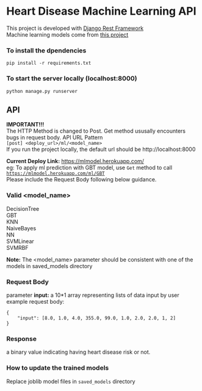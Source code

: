 # Heart Disease Machine Learning API
This project is developed with [Django Rest Framework](https://www.django-rest-framework.org/) \
Machine learning models come from [this project](https://github.com/HaomingJue/Heart-Disease-Detection)  

### To install the dpendencies
<code>pip install -r requirements.txt</code>
### To start the server locally (localhost:8000)
<code>python manage.py runserver</code>

## API
**IMPORTANT!!!** \
The HTTP Method is changed to Post. Get method ususally encounters bugs in request body.
API URL Pattern \
<code>[post] <deploy_url>/ml/<model_name></code> \
If you run the project locally, the default url should be http://localhost:8000

**Current Deploy Link:** https://mlmodel.herokuapp.com/ \
eg: To apply ml prediction with GBT model, use <code>Get</code> method to call <code>https://mlmodel.herokuapp.com/ml/GBT</code> \
Please  include the Request Body following below guidance.

### Valid <model_name>
DecisionTree \
GBT \
KNN \
NaiveBayes \
NN \
SVMLinear \
SVMRBF 

**Note:** The <model_name> parameter should be consistent with one of the models in saved_models directory

### Request Body
parameter **input:** a 10*1 array representing lists of data input by user \
example request body: 

    {
        "input": [8.0, 1.0, 4.0, 355.0, 99.0, 1.0, 2.0, 2.0, 1, 2]
    }


### Response
a binary value indicating having heart disease risk or not.

### How to update the trained models
Replace joblib model files in <code>saved_models</code> directory

